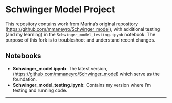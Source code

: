 # Schwinger Model Project

This repository contains work from Marina’s original repository (https://github.com/mmaneyro/Schwinger_model), with additional testing (and my learning) in the `Schwinger_model_testing.ipynb` notebook. The purpose of this fork is to troubleshoot and understand recent changes.

## Notebooks

- **Schwinger_model.ipynb**: The latest version, (https://github.com/mmaneyro/Schwinger_model) which serve as the foundation.
- **Schwinger_model_testing.ipynb**: Contains my version where I’m testing and running code.
---
